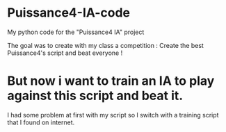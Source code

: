 # Puissance4-IA-code
My python code for the "Puissance4 IA" project

The goal was to create with my class a competition : Create the best Puissance4's script and beat everyone !

# But now i want to train an IA to play against this script and beat it.

I had some problem at first with my script so I switch with a training script that I found on internet.


